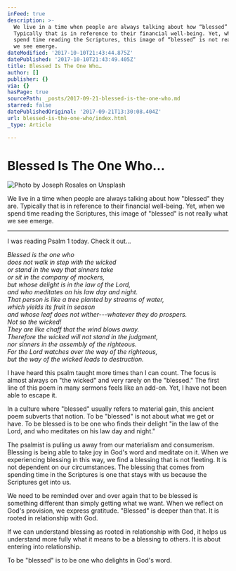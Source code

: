 ```yaml
---
inFeed: true
description: >-
  We live in a time when people are always talking about how “blessed” they are.
  Typically that is in reference to their financial well-being. Yet, when we
  spend time reading the Scriptures, this image of “blessed” is not really what
  we see emerge.
dateModified: '2017-10-10T21:43:44.875Z'
datePublished: '2017-10-10T21:43:49.405Z'
title: Blessed Is The One Who…
author: []
publisher: {}
via: {}
hasPage: true
sourcePath: _posts/2017-09-21-blessed-is-the-one-who.md
starred: false
datePublishedOriginal: '2017-09-21T13:30:08.404Z'
url: blessed-is-the-one-who/index.html
_type: Article

---
```

# Blessed Is The One Who...
![Photo by Joseph Rosales on Unsplash](https://imgflo.herokuapp.com/graph/2b2431f8e7ba7b0/f61f807b066bacb29d07dd118ca80dfa/croprotate.jpg?cropheight=3647&cropwidth=4721&degrees=0&input=https%3A%2F%2Fthe-grid-user-content.s3-us-west-2.amazonaws.com%2F759f0e40-e1f9-444c-bff2-1bff5694c5ba.jpg&x=0&y=0)

We live in a time when people are always talking about how "blessed" they are. Typically that is in reference to their financial well-being. Yet, when we spend time reading the Scriptures, this image of "blessed" is not really what we see emerge.

---

I was reading Psalm 1 today. Check it out...

_Blessed is the one who   
does not walk in step with the wicked  
or stand in the way that sinners take  
or sit in the company of mockers,  
but whose delight is in the law of the Lord,  
and who meditates on his law day and night.  
That person is like a tree planted by streams of water,  
which yields its fruit in season  
and whose leaf does not wither---whatever they do prospers.  
Not so the wicked!  
They are like chaff that the wind blows away.  
Therefore the wicked will not stand in the judgment,  
nor sinners in the assembly of the righteous.  
For the Lord watches over the way of the righteous,  
but the way of the wicked leads to destruction._

I have heard this psalm taught more times than I can count. The focus is almost always on "the wicked" and very rarely on the "blessed." The first line of this poem in many sermons feels like an add-on. Yet, I have not been able to escape it. 

In a culture where "blessed" usually refers to material gain, this ancient poem subverts that notion. To be "blessed" is not about what we get or have. To be blessed is to be one who finds their delight "in the law of the Lord, and who meditates on his law day and night." 

The psalmist is pulling us away from our materialism and consumerism. Blessing is being able to take joy in God's word and meditate on it. When we experiencing blessing in this way, we find a blessing that is not fleeting. It is not dependent on our circumstances. The blessing that comes from spending time in the Scriptures is one that stays with us because the Scriptures get into us. 

We need to be reminded over and over again that to be blessed is something different than simply getting what we want. When we reflect on God's provision, we express gratitude. "Blessed" is deeper than that. It is rooted in relationship with God. 

If we can understand blessing as rooted in relationship with God, it helps us understand more fully what it means to be a blessing to others. It is about entering into relationship. 

To be "blessed" is to be one who delights in God's word.